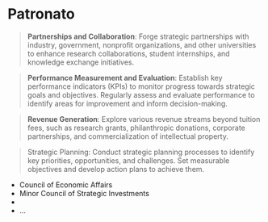 # Patronato

> **Partnerships and Collaboration**: Forge strategic  partnerships with industry, government, nonprofit organizations, and  other universities to enhance research collaborations, student 
internships, and knowledge exchange initiatives.
> 

> **Performance Measurement and Evaluation**: Establish key performance indicators (KPIs) to monitor progress towards strategic  goals and objectives. Regularly assess and evaluate performance to  identify areas for improvement and inform decision-making.
> 

> **Revenue Generation**: Explore various revenue streams  beyond tuition fees, such as research grants, philanthropic donations,  corporate partnerships, and commercialization of intellectual property.
> 

> Strategic Planning: Conduct strategic planning processes to identify key priorities, opportunities, and challenges. Set measurable objectives and develop action plans to achieve them.
> 

- Council of Economic Affairs
- Minor Council of Strategic Investments
- 
- …